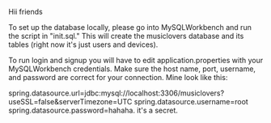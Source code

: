 Hii friends

To set up the database locally, please go into MySQLWorkbench and run the script in "init.sql." This will create the musiclovers database and its tables (right now it's just users and devices).

To run login and signup you will have to edit application.properties with your MySQLWorkbench credentials. Make sure the host name, port, username, and password are correct for your connection. Mine look like this:

spring.datasource.url=jdbc:mysql://localhost:3306/musiclovers?useSSL=false&serverTimezone=UTC
spring.datasource.username=root
spring.datasource.password=hahaha. it's a secret.